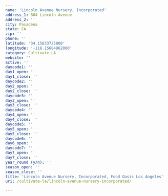 ```yaml
---
name: 'Lincoln Avenue Nursery, Incorporated'
address_1: 804 Lincoln Avenue
address_2: ''
city: Pasadena
state: CA
zip: ''
phone: ''
latitude: '34.15833725000'
longitude: '-118.15684962000'
category: Cultivate LA
website: ''
active: ''
daycode1: ''
day1_open: ''
day1_close: ''
daycode2: ''
day2_open: ''
day2_close: ''
daycode3: ''
day3_open: ''
day3_close: ''
daycode4: ''
day4_open: ''
day4_close: ''
daycode5: ''
day5_open: ''
day5_close: ''
daycode6: ''
day6_open: ''
daycode7: ''
day7_open: ''
day7_close: ''
year_round (y/n): ''
season_open: ''
season_close: ''
title: 'Lincoln Avenue Nursery, Incorporated, Food Oasis Los Angeles'
uri: /cultivate-la/lincoln-avenue-nursery-incorporated/

---
```

